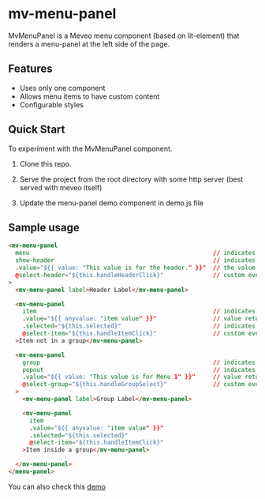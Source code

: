 # mv-menu-panel

MvMenuPanel is a Meveo menu component (based on lit-element) that renders a menu-panel at the left side of the page.

## Features

- Uses only one component
- Allows menu items to have custom content
- Configurable styles

## Quick Start

To experiment with the MvMenuPanel component.

1. Clone this repo.

2. Serve the project from the root directory with some http server (best served with meveo itself)

3. Update the menu-panel demo component in demo.js file

## Sample usage

```html
<mv-menu-panel
  menu                                                    // indicates that this is the main menu section
  show-header                                             // indicates that the menu header label is shown
  .value="${{ value: "This value is for the header." }}"  // the value that is returned when the header label is clicked
  @select-header="${this.handleHeaderClick}"              // custom event dispatched when the header label is clicked
>
  <mv-menu-panel label>Header Label</mv-menu-panel>

  <mv-menu-panel
    item                                                  // indicates that this is a menu item
    .value="${{ anyvalue: "item value" }}"                // value returned when the item is clicked
    .selected="${this.selected}"                          // indicates whether the menu item is selected
    @select-item="${this.handleItemClick}"                // custom event dispatched when an item is clicked
  >Item not in a group</mv-menu-panel>

  <mv-menu-panel
    group                                                 // indicates that this is a menu group
    popout                                                // indicates that the submenu will be displayed in a popout
    .value="${{ value: "This value is for Menu 1" }}"     // value returned when the group label is clicked
    @select-group="${this.handleGroupSelect}"             // custom event dispatched when the group label is clicked
  >
    <mv-menu-panel label>Group Label</mv-menu-panel>

    <mv-menu-panel
      item
      .value="${{ anyvalue: "item value" }}"
      .selected="${this.selected}"
      @select-item="${this.handleItemClick}"
    >Item inside a group</mv-menu-panel>

  </mv-menu-panel>
</menu-panel>
```

You can also check this [demo](https://menupanel.meveo.org/)
